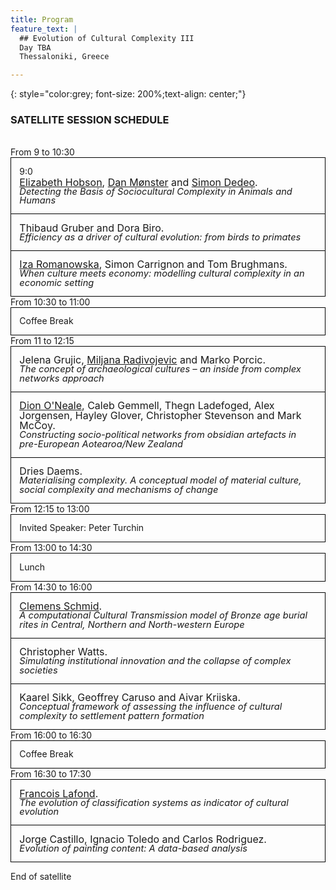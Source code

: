 ```yaml
---
title: Program
feature_text: |
  ## Evolution of Cultural Complexity III
  Day TBA
  Thessaloniki, Greece 

---
```


{: style="color:grey; font-size: 200%;text-align: center;"}
### SATELLITE SESSION SCHEDULE
<br/>

<style>.accepted {clear:right;margin-bottom:20pt;padding:3pt}</style>
<style>.abstract {border-left: solid black 1px;border-right: solid black 1px;border-top: solid black 1px;padding:3pt}</style>
<style>.paper {line-height:1.2;border-left: solid black 1px;border-right: solid black 1px;border-top: solid black 1px;padding:10pt}</style>
<style>.paper.a {display:hide}</style>
<style>.authors {line-height:1;display:block;font-size:12pt}</style>
<style>.title {line-height:1;font-style:italic;font-size:11pt}</style>
<style>.abstract:last-child {border-bottom: solid black 1px;padding:3pt}</style>
<style>.paper:last-child {border-bottom: solid black 1px;padding:10pt}</style>

<div>
From 9 to 10:30 
<div class="paper">9:0<span class="authors"><span><a href="http://hobsonresearch.com/">Elizabeth Hobson</a>, <a href="http://pure.au.dk/portal/en/danm@econ.au.dk">Dan Mønster</a> and <a href="http://tuvalu.santafe.edu/~simon/">Simon Dedeo</a></span>. </span><span class="title">Detecting the Basis of Sociocultural Complexity in Animals and Humans</span></div>
<div class="paper"><span class="authors"><span>Thibaud Gruber and Dora Biro</span>. </span><span class="title">Efficiency as a driver of cultural evolution: from birds to primates</span></div>
<div class="paper"><span class="authors"><span><a href="http://www.bsc.es/romanowska-iza">Iza Romanowska</a>, Simon Carrignon and Tom Brughmans</span>. </span><span class="title">When culture meets economy: modelling cultural complexity in an economic setting</span></div>
</div>

<div>
From 10:30 to 11:00 
<div class="paper"><span>Coffee Break</span></div>
</div>


<div>
From 11 to 12:15 
<div class="paper"><span class="authors"><span>Jelena Grujic, <a href="http://www.mcdonald.cam.ac.uk/">Miljana Radivojevic</a> and Marko Porcic</span>. </span><span class="title">The concept of archaeological cultures – an inside from complex networks approach </span></div>
<div class="paper"><span class="authors"><span><a href="https://www.physics.auckland.ac.nz/people/done006">Dion O'Neale</a>, Caleb Gemmell, Thegn Ladefoged, Alex Jorgensen, Hayley Glover, Christopher Stevenson and Mark McCoy</span>. </span><span class="title">Constructing socio-political networks from obsidian artefacts in pre-European Aotearoa/New Zealand</span></div>
<div class="paper"><span class="authors">Dries Daems. </span><span class="title">Materialising complexity. A conceptual model of material culture, social complexity and mechanisms of change</span></div>
</div>

<div>
From 12:15 to 13:00
<div class="paper"><span>Invited Speaker: Peter Turchin </span></div>
</div>

<div>
From 13:00 to 14:30 
<div class="paper"><span>Lunch </span></div>
</div>

<div>
From 14:30 to 16:00
<div class="paper"><span class="authors"><a href="https://hcommons.org/members/nevrome/">Clemens Schmid</a>. </span><span class="title">A computational Cultural Transmission model of Bronze age burial rites in Central, Northern and North-western Europe</span></div>
<div class="paper"><span class="authors">Christopher Watts. </span><span class="title">Simulating institutional innovation and the collapse of complex societies</span></div>
<div class="paper"><span class="authors"><span>Kaarel Sikk, Geoffrey Caruso and Aivar Kriiska</span>. </span><span class="title">Conceptual framework of assessing the influence of cultural complexity to settlement pattern formation</span></div>
</div>

<div>
From 16:00 to 16:30
<div class="paper"><span>Coffee Break </span></div>
</div>

<div>
From 16:30 to 17:30 
<div class="paper"><span class="authors"><a href="https://francoislafond.info">Francois Lafond</a>. </span><span class="title">The evolution of classification systems as indicator of cultural evolution</span></div>
<div class="paper"><span class="authors"><span>Jorge Castillo, Ignacio Toledo and Carlos Rodriguez</span>. </span><span class="title">Evolution of painting content: A data-based analysis</span></div>
</div>

End of satellite


<!---

{: style="color:#332255;"}
**9:00 - 9:20  OPENING**

{: style="color:gray; font-size: 150%;"}
#### SESSION 1. Social Construction of Cultural Complexity
<br/>
**9:20 - 10:00** Keynote speaker **Tom Froese**

Can cultural complexity emerge via collective ritual? The case of ancient Teotihuacan

**10:00 - 10:25**

Global information and consensus formation: theory and simulation

{: style="font-size: 80%;"}
Francesca Lipari (Lumsa University),
Brais Alvarez-Pereira (European University Institute),
Alireza Goudarzi (Laboratory for Neural Computation and Adaptation),
Leonhard Horstmeyer (Max Planck Institute for Mathematics in the Sciences)

{: style="color:#332255;"}
**10:30 - 11:00 COFFEE BREAK** 

**11:00 - 11:25** 

Could complex referential communication emerge without innate grammar or intergenerational transmission?

{: style="font-size: 80%;"}
Jorge I. Campos (4E CognitionGroup, Instituto de Investigación en Matemáticas Aplicadas y Sistemas, UNAM),
Tom Froese (4E CognitionGroup, Instituto de Investigación en Matemáticas Aplicadas y Sistemas, UNAM) 

**11:25 - 11:50**

Dynamic social conflict in the Axelrod model

{: style="font-size: 80%;"}
Carlos Gracia-Lázaro (Instituto de Biocomputación y Física de Sistemas Complejos, Universidad de Zaragoza),
Alexis R Hernández (Instituto de Física, Universidade Federal do Rio de Janeiro),
Edgardo Brigatti (Instituto de Física, Universidade Federal do Rio de Janeiro),
Yamir Moreno (Instituto de Biocomputación y Física de Sistemas Complejos, Universidad de Zaragoza) 

{: style="color:gray; font-size: 150%;"}
#### SESSION 2. Model of evolution of culture
<br/>
**11:50 - 12:30** Keynote speaker  **Sergi Valverde** 

Major Transitions in Information Technology

**12:30 - 12:55**

Global knowledge dynamics in computationally assisted, complex cultural networks

{: style="font-size: 80%;"}
Thomas Petzold  (HMKW Berlin) 

{: style="color:#332255;"}
**13:00 - 14:30 LUNCH TIME**

**14:30 - 14:55**   

A Review and Critique of Gabora's Models of Cultural Evolution

{: style="font-size: 80%;"}
Mario A. Zarco-López (IIMAS-UNAM),
Tom Froese (IIMAS-UNAM)

{: style="color:gray; font-size: 150%;"}
#### SESSION 3. Archaeological evidence of Cultural Complexity  
<br/>

**14:55 - 15:35** Keynote speaker  **Alex Bentley**

The acceleration of cultural change - from ancestors to algorithms

**15:35- 16:00** 

Digging for Patterns in Cave Art Marks through Symmetry Operations

{: style="font-size: 80%;"}
Emre Kaya (Bogazici University) 

{: style="color:#332255;"}
**16:00 - 16:30** **COFFEE BREAK**  

**16:30 - 16:55** 

The role of migration in the evolution of behavioural plasticity

{: style="font-size: 80%;"}
Iza Romanowska (Barcelona Supercomputing Center), 
Seth Bullock (University of Bristol) 

**16:55 - 17:20**  

Complexity matters: Uncovering mechanisms of social complexity in the past

{: style="font-size: 80%;"}
Dries Daems (University of Leuven) 

**17:20 - 17:45**  

Long-term trends in the Roman imperial economic system: experiments on amphora recycling and product preference

{: style="font-size: 80%;"}
Tom Brughmans (University of Oxford)

{: style="color:#332255;"}
**17:45 - 18:30 DISCUSSION**  

{: style="color:#332255;"}
**19:00 WELCOME COCKTAIL** 


{: style="text-align: center;"}
Schedule and abstracts info [here](/assets/ECC17program+book_of_abstract.pdf)
-->

